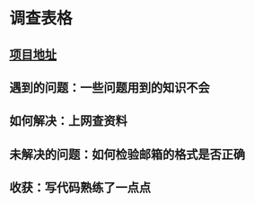 # 调查表格 
## <a href="https://codepen.io/shenli0127/pen/JjKQevd">项目地址</a> 
## 遇到的问题：一些问题用到的知识不会 
## 如何解决：上网查资料 
## 未解决的问题：如何检验邮箱的格式是否正确
## 收获：写代码熟练了一点点
